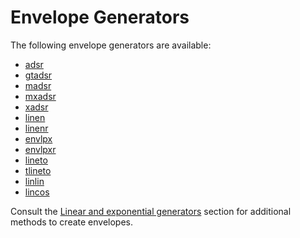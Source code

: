 # **Envelope Generators**

The following envelope generators are available:

* [adsr](../../opcodes/adsr)
* [gtadsr](../../opcodes/gtadsr)
* [madsr](../../opcodes/madsr)
* [mxadsr](../../opcodes/mxadsr)
* [xadsr](../../opcodes/xadsr)
* [linen](../../opcodes/linen)
* [linenr](../../opcodes/linenr)
* [envlpx](../../opcodes/envlpx)
* [envlpxr](../../opcodes/envlpxr)
* [lineto](../../opcodes/lineto)
* [tlineto](../../opcodes/tlineto)
* [linlin](../../opcodes/linlin)
* [lincos](../../opcodes/lincos)

Consult the [Linear and exponential generators](../lineexp) section for additional methods to create envelopes.
